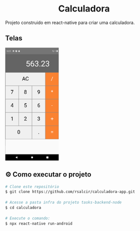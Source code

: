<h1 align="center">Calculadora</h1>

Projeto construido em react-native para criar uma calculadora.

## Telas
<img src="tela.png" height="361px">

## ⚙️ Como executar o projeto
```bash
# Clone este repositório
$ git clone https://github.com/rsalcir/calculadora-app.git

# Acesse a pasta infra do projeto tasks-backend-node
$ cd calculadora

# Execute o comando:
$ npx react-native run-android
```


